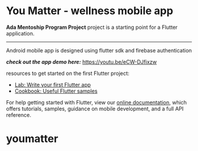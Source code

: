 # You Matter - wellness mobile app

**Ada Mentoship Program Project**
project is a starting point for a Flutter application.
****

Android mobile app is designed using flutter sdk and firebase authentication

_**check out the app demo here:**_ https://youtu.be/eCW-DJfixzw





resources to get started on the first Flutter project:

- [Lab: Write your first Flutter app](https://flutter.dev/docs/get-started/codelab)
- [Cookbook: Useful Flutter samples](https://flutter.dev/docs/cookbook)

For help getting started with Flutter, view our
[online documentation](https://flutter.dev/docs), which offers tutorials,
samples, guidance on mobile development, and a full API reference.
# youmatter
